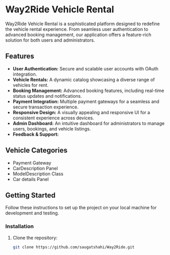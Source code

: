 # Way2Ride Vehicle Rental

Way2Ride Vehicle Rental is a sophisticated platform designed to redefine the vehicle rental experience. From seamless user authentication to advanced booking management, our application offers a feature-rich solution for both users and administrators.

## Features

- **User Authentication:** Secure and scalable user accounts with OAuth integration.
- **Vehicle Rentals:** A dynamic catalog showcasing a diverse range of vehicles for rent.
- **Booking Management:** Advanced booking features, including real-time status updates and notifications.
- **Payment Integration:** Multiple payment gateways for a seamless and secure transaction experience.
- **Responsive Design:** A visually appealing and responsive UI for a consistent experience across devices.
- **Admin Dashboard:** An intuitive dashboard for administrators to manage users, bookings, and vehicle listings.
- **Feedback & Support:**
  
## Vehicle Categories

- Payment Gateway
- CarDescription Panel
- ModelDescription Class
- Car details Panel
  

## Getting Started

Follow these instructions to set up the project on your local machine for development and testing.

### Installation

1. Clone the repository:

   ```bash
   git clone https://github.com/saugatshahi/Way2Ride.git
